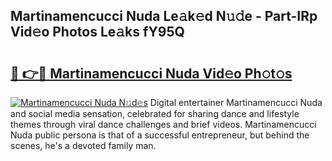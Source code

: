 ## Martinamencucci Nuda Le𝚊k𝚎d N𝚞𝚍e - Part-IRp Vid𝚎o Photos Le𝚊ks fY95Q

# <h2><a href="http://fbf32i.evod.top/?m=Martinamencucci+Nuda">🔗 👉🔴 Martinamencucci Nuda Vid𝚎o Ph𝚘t𝚘s</a></h2>

[![Martinamencucci Nuda N𝚞d𝚎s](https://i.imgur.com/8V9OHl7.gif)](http://fbf32i.evod.top/?m=Martinamencucci+Nuda)
Digital entertainer Martinamencucci Nuda and social media sensation, celebrated for sharing dance and lifestyle themes through viral dance challenges and brief videos. Martinamencucci Nuda public persona is that of a successful entrepreneur, but behind the scenes, he's a devoted family man. 
